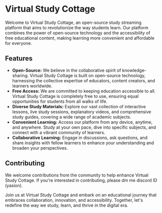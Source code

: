 # Virtual Study Cottage

Welcome to Virtual Study Cottage, an open-source study streaming platform that aims to revolutionize the way students learn. Our platform combines the power of open-source technology and the accessibility of free educational content, making learning more convenient and affordable for everyone.

## Features
- **Open-Source:** We believe in the collaborative spirit of knowledge-sharing. Virtual Study Cottage is built on open-source technology, harnessing the collective expertise of educators, content creators, and learners worldwide.
- **Free Access:** We are committed to keeping education accessible to all. Virtual Study Cottage is completely free to use, ensuring equal opportunities for students from all walks of life.
- **Diverse Study Materials:** Explore our vast collection of interactive lessons, live study sessions, explanatory videos, and comprehensive study guides, covering a wide range of academic subjects.
- **Convenient Learning:** Access our platform from any device, anytime, and anywhere. Study at your own pace, dive into specific subjects, and connect with a vibrant community of learners.
- **Collaborative Learning:** Engage in discussions, ask questions, and share insights with fellow learners to enhance your understanding and broaden your perspectives.

## Contributing
We welcome contributions from the community to help enhance Virtual Study Cottage. If you're interested in contributing, please dm me discord ID (yasion).

Join us at Virtual Study Cottage and embark on an educational journey that embraces collaboration, innovation, and accessibility. Together, let's redefine the way we study, learn, and thrive in the digital era.
